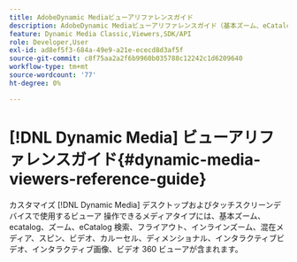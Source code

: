 ```yaml
---
title: AdobeDynamic Mediaビューアリファレンスガイド
description: AdobeDynamic Mediaビューアリファレンスガイド（基本ズーム、eCatalog、ズーム、eCatalog 検索、フライアウト、インラインズーム、混在メディア、スピン、ビデオ、カルーセル、ディメンショナル、インタラクティブビデオ、インタラクティブ画像およびビデオ 360 ビューア）。
feature: Dynamic Media Classic,Viewers,SDK/API
role: Developer,User
exl-id: ad8ef5f3-684a-49e9-a21e-ececd8d3af5f
source-git-commit: c8f75aa2a2f6b9960b035788c12242c1d6209640
workflow-type: tm+mt
source-wordcount: '77'
ht-degree: 0%

---
```


# [!DNL Dynamic Media] ビューアリファレンスガイド{#dynamic-media-viewers-reference-guide}

カスタマイズ [!DNL Dynamic Media] デスクトップおよびタッチスクリーンデバイスで使用するビューア 操作できるメディアタイプには、基本ズーム、ecatalog、ズーム、eCatalog 検索、フライアウト、インラインズーム、混在メディア、スピン、ビデオ、カルーセル、ディメンショナル、インタラクティブビデオ、インタラクティブ画像、ビデオ 360 ビューアが含まれます。
